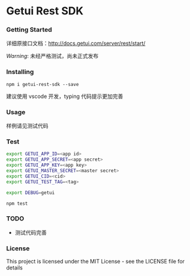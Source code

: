 # Getui Rest SDK

### Getting Started

详细原接口文档：http://docs.getui.com/server/rest/start/

*Warning*: 未经严格测试，尚未正式发布

### Installing

```
npm i getui-rest-sdk --save
```

建议使用 vscode 开发，typing 代码提示更加完善

### Usage
样例请见测试代码

### Test

```bash
export GETUI_APP_ID=<app id>
export GETUI_APP_SECRET=<app secret>
export GETUI_APP_KEY=<app key>
export GETUI_MASTER_SECRET=<master secret>
export GETUI_CID=<cid>
export GETUI_TEST_TAG=<tag>

export DEBUG=getui

npm test
```

### TODO
- 测试代码完善

### License
This project is licensed under the MIT License - see the LICENSE file for details
